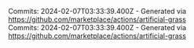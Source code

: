 Commits: 2024-02-07T03:33:39.400Z - Generated via https://github.com/marketplace/actions/artificial-grass
<br>
Commits: 2024-02-07T03:33:39.400Z - Generated via https://github.com/marketplace/actions/artificial-grass
<br>
